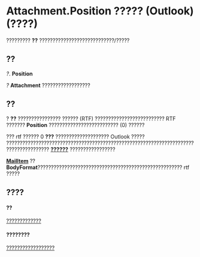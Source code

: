 
# Attachment.Position ????? (Outlook)(????)

????????? **??** ????????????????????????????/?????


## ??

 _?_. **Position**

 _?_ **Attachment** ??????????????????


## ??

? **??** ???????????????? ?????? (RTF) ?????????????????????????? RTF ??????? **Position** ?????????????????????????? (0) ??????

??? rtf ?????? 0 **???** ???????????????????? Outlook ????? ?????????????????????????????????????????????????????????????????????????????????????? **[??????](4cc96a5f-a822-8ad5-6f61-e996bee8ba22.md)** ?????????????????

 **[MailItem](14197346-05d2-0250-fa4c-4a6b07daf25f.md)** ?? **BodyFormat**?????????????????????????????????????????????????????? rtf ?????


## ????


#### ??


[?????????????](3e11582b-ac90-0948-bc37-506570bb287b.md)
#### ????????


[??????????????????](http://msdn.microsoft.com/library/f4870da5-c632-3d18-3038-b64b67777ecc%28Office.15%29.aspx)